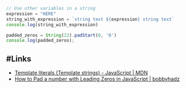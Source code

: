 ``` javascript
// Use other variables in a string
expression = "HERE"
string_with_expression = `string text ${expression} string text`
console.log(string_with_expression)

padded_zeros = String(22).padStart(6, '0')
console.log(padded_zeros);
```

## #Links

* [Template literals (Template strings) - JavaScript | MDN](https://developer.mozilla.org/en-US/docs/Web/JavaScript/Reference/Template_literals)
* [How to Pad a number with Leading Zeros in JavaScript | bobbyhadz](https://bobbyhadz.com/blog/javascript-pad-number-with-leading-zeros)
